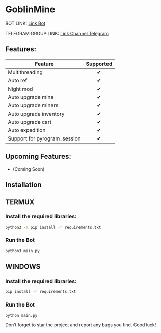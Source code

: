 # GoblinMine

BOT LINK: [Link Bot](https://t.me/GoblinMine_bot/start?startapp=5373988314)

TELEGRAM GROUP LINK: [Link Channel Telegram](https://t.me/UxScript)

## Features:
| Feature                        | Supported |
|--------------------------------|:---------:|
| Multithreading                 |     ✔     |
| Auto ref                       |     ✔     |
| Night mod                      |     ✔     |
| Auto upgrade mine              |     ✔     |
| Auto upgrade miners            |     ✔     |
| Auto upgrade inventory         |     ✔     |
| Auto upgrade cart              |     ✔     |
| Auto expedition                |     ✔     |
| Support for pyrogram .session  |     ✔     |

## Upcoming Features:
- (Coming Soon)

## Installation

## TERMUX
### Install the required libraries:
```bash
python3 -m pip install -r requirements.txt
```
### Run the Bot   
```bash
python3 main.py
```

## WINDOWS
### Install the required libraries:
```bash
pip install -r requirements.txt
```
### Run the Bot   
```bash
python main.py
```

Don’t forget to star the project and report any bugs you find. Good luck!
